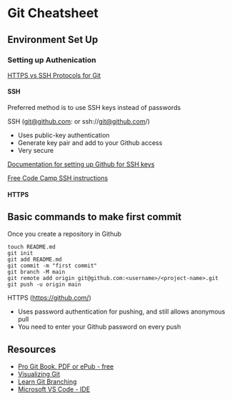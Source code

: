 # Git Cheatsheet

## Environment Set Up
### Setting up Authenication

[HTTPS vs SSH Protocols for Git](https://git-scm.com/book/en/v2/Git-on-the-Server-The-Protocols )
#### SSH
Preferred method is to use SSH keys instead of passwords

SSH (git@github.com: or ssh://git@github.com/)
- Uses public-key authentication
- Generate key pair and add to your Github access
- Very secure

[Documentation for setting up Github for SSH keys](https://docs.github.com/en/free-pro-team@latest/github/authenticating-to-github/generating-a-new-ssh-key-and-adding-it-to-the-ssh-agent)

[Free Code Camp SSH instructions](https://www.freecodecamp.org/news/git-ssh-how-to/ )

#### HTTPS

## Basic commands to make first commit
Once you create a repository in Github
```
touch README.md
git init
git add README.md
git commit -m "first commit"
git branch -M main
git remote add origin git@github.com:<username>/<project-name>.git
git push -u origin main
```


HTTPS (https://github.com/)
- Uses password authentication for pushing, and still allows anonymous pull
- You need to enter your Github password on every push

## Resources

- [Pro Git Book, PDF or ePub - free](https://git-scm.com/book/en/v2) 
- [Visualizing Git](https://git-school.github.io/visualizing-git/) 
- [Learn Git Branching](https://learngitbranching.js.org/) 
- [Microsoft VS Code - IDE](https://code.visualstudio.com) 